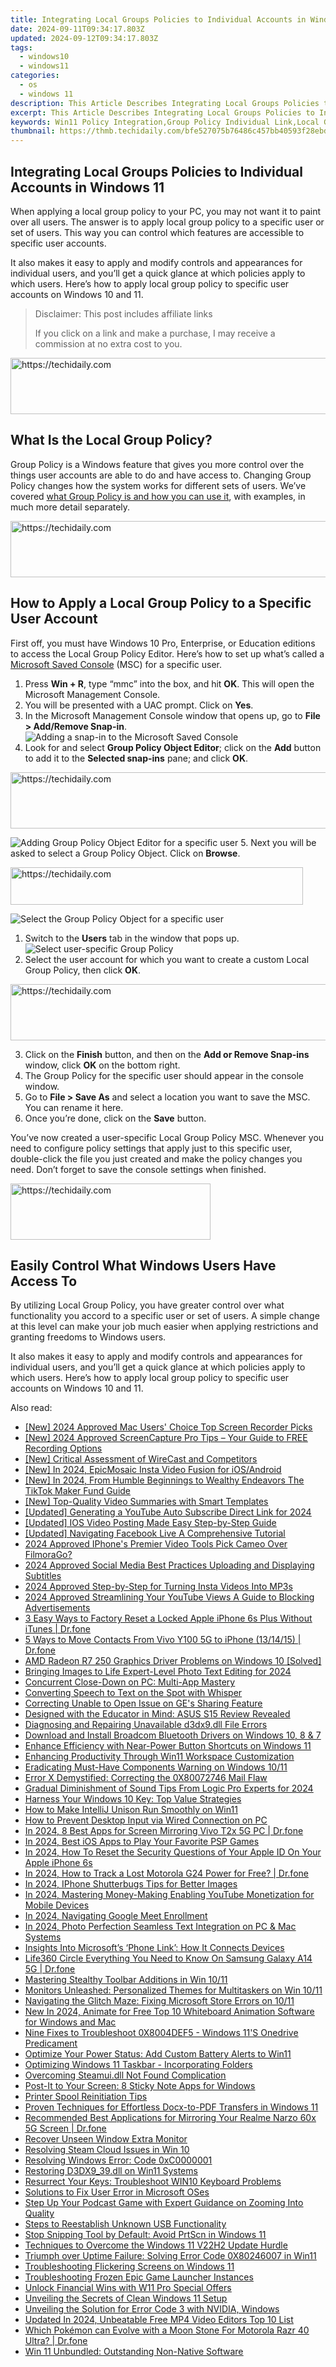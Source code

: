 ```yaml
---
title: Integrating Local Groups Policies to Individual Accounts in Windows 11
date: 2024-09-11T09:34:17.803Z
updated: 2024-09-12T09:34:17.803Z
tags:
  - windows10
  - windows11
categories:
  - os
  - windows 11
description: This Article Describes Integrating Local Groups Policies to Individual Accounts in Windows 11
excerpt: This Article Describes Integrating Local Groups Policies to Individual Accounts in Windows 11
keywords: Win11 Policy Integration,Group Policy Individual Link,Local Groups Policy Synch,Account Policies in Win11,Windows 11 Policy Update,Local Groups to User Accounts,Policy Mapping in Win11
thumbnail: https://thmb.techidaily.com/bfe527075b76486c457bb40593f28ebdf4420fa39a7d079da9e7faa5dde71ba1.jpg
---
```


## Integrating Local Groups Policies to Individual Accounts in Windows 11

 When applying a local group policy to your PC, you may not want it to paint over all users. The answer is to apply local group policy to a specific user or set of users. This way you can control which features are accessible to specific user accounts.

 It also makes it easy to apply and modify controls and appearances for individual users, and you’ll get a quick glance at which policies apply to which users. Here’s how to apply local group policy to specific user accounts on Windows 10 and 11\.

>  Disclaimer: This post includes affiliate links
>
>  If you click on a link and make a purchase, I may receive a commission at no extra cost to you.
>

<!-- affiliate ads begin -->
<a href="https://unicoeye.pxf.io/c/5597632/2134496/18498" target="_top" id="2134496">
  <img src="//a.impactradius-go.com/display-ad/18498-2134496" border="0" alt="https://techidaily.com" width="728" height="90"/>
</a>
<img height="0" width="0" src="https://unicoeye.pxf.io/i/5597632/2134496/18498" style="position:absolute;visibility:hidden;" border="0" />
<!-- affiliate ads end -->

## What Is the Local Group Policy?

 Group Policy is a Windows feature that gives you more control over the things user accounts are able to do and have access to. Changing Group Policy changes how the system works for different sets of users. We’ve covered [what Group Policy is and how you can use it](https://www.makeuseof.com/tag/windows-group-policy/), with examples, in much more detail separately.

<!-- affiliate ads begin -->
<a href="https://ephamedtechinc.pxf.io/c/5597632/2120861/26400?prodsku=Saturn" target="_top" id="2120861">
  <img src="//a.impactradius-go.com/display-ad/26400-2120861" border="0" alt="https://techidaily.com" width="728" height="90"/>
</a>
<img height="0" width="0" src="https://ephamedtechinc.pxf.io/i/5597632/2120861/26400?prodsku=Saturn" style="position:absolute;visibility:hidden;" border="0" />
<!-- affiliate ads end -->

## How to Apply a Local Group Policy to a Specific User Account

 First off, you must have Windows 10 Pro, Enterprise, or Education editions to access the Local Group Policy Editor. Here’s how to set up what’s called a [Microsoft Saved Console](https://www.makeuseof.com/microsoft-management-console-how-to-use-it/) (MSC) for a specific user.

1. Press **Win + R**, type “mmc” into the box, and hit **OK**. This will open the Microsoft Management Console.
2. You will be presented with a UAC prompt. Click on **Yes**.
3. In the Microsoft Management Console window that opens up, go to **File > Add/Remove Snap-in**.  
![Adding a snap-in to the Microsoft Saved Console](https://static1.makeuseofimages.com/wordpress/wp-content/uploads/2023/06/01-add-remove-snap-in-microsoft-saved-console.jpg)
4. Look for and select **Group Policy Object Editor**; click on the **Add** button to add it to the **Selected snap-ins** pane; and click **OK**.  

<!-- affiliate ads begin -->
<a href="https://unicoeye.pxf.io/c/5597632/2121331/18498" target="_top" id="2121331">
  <img src="//a.impactradius-go.com/display-ad/18498-2121331" border="0" alt="https://techidaily.com" width="728" height="90"/>
</a>
<img height="0" width="0" src="https://unicoeye.pxf.io/i/5597632/2121331/18498" style="position:absolute;visibility:hidden;" border="0" />
<!-- affiliate ads end -->

![Adding Group Policy Object Editor for a specific user](https://static1.makeuseofimages.com/wordpress/wp-content/uploads/2023/06/02-add-group-policy-object-editor-microsoft-saved-console.jpg)
5. Next you will be asked to select a Group Policy Object. Click on **Browse**.  

<!-- affiliate ads begin -->
<a href="https://aligracehair.sjv.io/c/5597632/2115936/19272" target="_top" id="2115936">
  <img src="//a.impactradius-go.com/display-ad/19272-2115936" border="0" alt="https://techidaily.com" width="468" height="60"/>
</a>
<img height="0" width="0" src="https://aligracehair.sjv.io/i/5597632/2115936/19272" style="position:absolute;visibility:hidden;" border="0" />
<!-- affiliate ads end -->

![Select the Group Policy Object for a specific user](https://static1.makeuseofimages.com/wordpress/wp-content/uploads/2023/06/03-select-group-policy-object.jpg)

1. Switch to the **Users** tab in the window that pops up.  
![Select user-specific Group Policy](https://static1.makeuseofimages.com/wordpress/wp-content/uploads/2023/06/04-msc-select-user-group-policy.jpg)
2. Select the user account for which you want to create a custom Local Group Policy, then click **OK**.

<!-- affiliate ads begin -->
<a href="https://unicoeye.pxf.io/c/5597632/2134498/18498" target="_top" id="2134498">
  <img src="//a.impactradius-go.com/display-ad/18498-2134498" border="0" alt="https://techidaily.com" width="720" height="90"/>
</a>
<img height="0" width="0" src="https://unicoeye.pxf.io/i/5597632/2134498/18498" style="position:absolute;visibility:hidden;" border="0" />
<!-- affiliate ads end -->

3. Click on the **Finish** button, and then on the **Add or Remove Snap-ins** window, click **OK** on the bottom right.
4. The Group Policy for the specific user should appear in the console window.
5. Go to **File > Save As** and select a location you want to save the MSC. You can rename it here.
6. Once you’re done, click on the **Save** button.

 You’ve now created a user-specific Local Group Policy MSC. Whenever you need to configure policy settings that apply just to this specific user, double-click the file you just created and make the policy changes you need. Don’t forget to save the console settings when finished.

<!-- affiliate ads begin -->
<a href="https://aligracehair.sjv.io/c/5597632/2115917/19272" target="_top" id="2115917">
  <img src="//a.impactradius-go.com/display-ad/19272-2115917" border="0" alt="https://techidaily.com" width="320" height="90"/>
</a>
<img height="0" width="0" src="https://aligracehair.sjv.io/i/5597632/2115917/19272" style="position:absolute;visibility:hidden;" border="0" />
<!-- affiliate ads end -->

## Easily Control What Windows Users Have Access To

 By utilizing Local Group Policy, you have greater control over what functionality you accord to a specific user or set of users. A simple change at this level can make your job much easier when applying restrictions and granting freedoms to Windows users.

 It also makes it easy to apply and modify controls and appearances for individual users, and you’ll get a quick glance at which policies apply to which users. Here’s how to apply local group policy to specific user accounts on Windows 10 and 11\.

<span class="atpl-alsoreadstyle">Also read:</span>
<div><ul>
<li><a href="https://remote-screen-capture.techidaily.com/new-2024-approved-mac-users-choice-top-screen-recorder-picks/"><u>[New] 2024 Approved Mac Users' Choice Top Screen Recorder Picks</u></a></li>
<li><a href="https://screen-recording.techidaily.com/new-2024-approved-screencapture-pro-tips-your-guide-to-free-recording-options/"><u>[New] 2024 Approved ScreenCapture Pro Tips – Your Guide to FREE Recording Options</u></a></li>
<li><a href="https://article-helps.techidaily.com/new-critical-assessment-of-wirecast-and-competitors/"><u>[New] Critical Assessment of WireCast and Competitors</u></a></li>
<li><a href="https://instagram-video-recordings.techidaily.com/new-in-2024-epicmosaic-insta-video-fusion-for-iosandroid/"><u>[New] In 2024, EpicMosaic Insta Video Fusion for iOS/Android</u></a></li>
<li><a href="https://tiktok-videos.techidaily.com/new-in-2024-from-humble-beginnings-to-wealthy-endeavors-the-tiktok-maker-fund-guide/"><u>[New] In 2024, From Humble Beginnings to Wealthy Endeavors The TikTok Maker Fund Guide</u></a></li>
<li><a href="https://youtube-lab.techidaily.com/op-quality-video-summaries-with-smart-templates/"><u>[New] Top-Quality Video Summaries with Smart Templates</u></a></li>
<li><a href="https://eaxpv-info.techidaily.com/updated-generating-a-youtube-auto-subscribe-direct-link-for-2024/"><u>[Updated] Generating a YouTube Auto Subscribe Direct Link for 2024</u></a></li>
<li><a href="https://facebook-video-share.techidaily.com/updated-ios-video-posting-made-easy-step-by-step-guide/"><u>[Updated] IOS Video Posting Made Easy Step-by-Step Guide</u></a></li>
<li><a href="https://facebook-clips.techidaily.com/updated-navigating-facebook-live-a-comprehensive-tutorial/"><u>[Updated] Navigating Facebook Live A Comprehensive Tutorial</u></a></li>
<li><a href="https://vimeo-videos.techidaily.com/2024-approved-iphones-premier-video-tools-pick-cameo-over-filmorago/"><u>2024 Approved IPhone's Premier Video Tools Pick Cameo Over FilmoraGo?</u></a></li>
<li><a href="https://extra-guidance.techidaily.com/2024-approved-social-media-best-practices-uploading-and-displaying-subtitles/"><u>2024 Approved Social Media Best Practices Uploading and Displaying Subtitles</u></a></li>
<li><a href="https://instagram-clips.techidaily.com/2024-approved-step-by-step-for-turning-insta-videos-into-mp3s/"><u>2024 Approved Step-by-Step for Turning Insta Videos Into MP3s</u></a></li>
<li><a href="https://youtube-docs.techidaily.com/approved-streamlining-your-youtube-views-a-guide-to-blocking-advertisements/"><u>2024 Approved Streamlining Your YouTube Views A Guide to Blocking Advertisements</u></a></li>
<li><a href="https://iphone-unlock.techidaily.com/3-easy-ways-to-factory-reset-a-locked-apple-iphone-6s-plus-without-itunes-drfone-by-drfone-ios/"><u>3 Easy Ways to Factory Reset a Locked Apple iPhone 6s Plus Without iTunes | Dr.fone</u></a></li>
<li><a href="https://blog-min.techidaily.com/5-ways-to-move-contacts-from-vivo-y100-5g-to-iphone-131415-drfone-by-drfone-transfer-from-android-transfer-from-android/"><u>5 Ways to Move Contacts From Vivo Y100 5G to iPhone (13/14/15) | Dr.fone</u></a></li>
<li><a href="https://driver-error.techidaily.com/amd-radeon-r7-250-graphics-driver-problems-on-windows-10-solved/"><u>AMD Radeon R7 250 Graphics Driver Problems on Windows 10 [Solved]</u></a></li>
<li><a href="https://extra-tips.techidaily.com/bringing-images-to-life-expert-level-photo-text-editing-for-2024/"><u>Bringing Images to Life Expert-Level Photo Text Editing for 2024</u></a></li>
<li><a href="https://win11.techidaily.com/concurrent-close-down-on-pc-multi-app-mastery/"><u>Concurrent Close-Down on PC: Multi-App Mastery</u></a></li>
<li><a href="https://win11.techidaily.com/converting-speech-to-text-on-the-spot-with-whisper/"><u>Converting Speech to Text on the Spot with Whisper</u></a></li>
<li><a href="https://win11.techidaily.com/correcting-unable-to-open-issue-on-ges-sharing-feature/"><u>Correcting Unable to Open Issue on GE's Sharing Feature</u></a></li>
<li><a href="https://win11.techidaily.com/designed-with-the-educator-in-mind-asus-s15-review-revealed/"><u>Designed with the Educator in Mind: ASUS S15 Review Revealed</u></a></li>
<li><a href="https://techtrends.techidaily.com/diagnosing-and-repairing-unavailable-d3dx9dll-file-errors/"><u>Diagnosing and Repairing Unavailable d3dx9.dll File Errors</u></a></li>
<li><a href="https://win-dash.techidaily.com/download-and-install-broadcom-bluetooth-drivers-on-windows-10-8-and-7/"><u>Download and Install Broadcom Bluetooth Drivers on Windows 10, 8 & 7</u></a></li>
<li><a href="https://win11.techidaily.com/enhance-efficiency-with-near-power-button-shortcuts-on-windows-11/"><u>Enhance Efficiency with Near-Power Button Shortcuts on Windows 11</u></a></li>
<li><a href="https://win11.techidaily.com/enhancing-productivity-through-win11-workspace-customization/"><u>Enhancing Productivity Through Win11 Workspace Customization</u></a></li>
<li><a href="https://win11.techidaily.com/eradicating-must-have-components-warning-on-windows-1011/"><u>Eradicating Must-Have Components Warning on Windows 10/11</u></a></li>
<li><a href="https://win11.techidaily.com/error-x-demystified-correcting-the-0x80072746-mail-flaw/"><u>Error X Demystified: Correcting the 0X80072746 Mail Flaw</u></a></li>
<li><a href="https://some-techniques.techidaily.com/gradual-diminishment-of-sound-tips-from-logic-pro-experts-for-2024/"><u>Gradual Diminishment of Sound Tips From Logic Pro Experts for 2024</u></a></li>
<li><a href="https://win11.techidaily.com/harness-your-windows-10-key-top-value-strategies/"><u>Harness Your Windows 10 Key: Top Value Strategies</u></a></li>
<li><a href="https://win11.techidaily.com/how-to-make-intellij-unison-run-smoothly-on-win11/"><u>How to Make IntelliJ Unison Run Smoothly on Win11</u></a></li>
<li><a href="https://win11.techidaily.com/how-to-prevent-desktop-input-via-wired-connection-on-pc/"><u>How to Prevent Desktop Input via Wired Connection on PC</u></a></li>
<li><a href="https://screen-mirror.techidaily.com/in-2024-8-best-apps-for-screen-mirroring-vivo-t2x-5g-pc-drfone-by-drfone-android/"><u>In 2024, 8 Best Apps for Screen Mirroring Vivo T2x 5G PC | Dr.fone</u></a></li>
<li><a href="https://video-screen-grab.techidaily.com/in-2024-best-ios-apps-to-play-your-favorite-psp-games/"><u>In 2024, Best iOS Apps to Play Your Favorite PSP Games</u></a></li>
<li><a href="https://apple-account.techidaily.com/in-2024-how-to-reset-the-security-questions-of-your-apple-id-on-your-apple-iphone-6s-by-drfone-ios/"><u>In 2024, How To Reset the Security Questions of Your Apple ID On Your Apple iPhone 6s</u></a></li>
<li><a href="https://android-location-track.techidaily.com/in-2024-how-to-track-a-lost-motorola-g24-power-for-free-drfone-by-drfone-virtual-android/"><u>In 2024, How to Track a Lost Motorola G24 Power for Free? | Dr.fone</u></a></li>
<li><a href="https://extra-approaches.techidaily.com/in-2024-iphone-shutterbugs-tips-for-better-images/"><u>In 2024, IPhone Shutterbugs Tips for Better Images</u></a></li>
<li><a href="https://youtube-help.techidaily.com/in-2024-mastering-money-making-enabling-youtube-monetization-for-mobile-devices/"><u>In 2024, Mastering Money-Making Enabling YouTube Monetization for Mobile Devices</u></a></li>
<li><a href="https://remote-screen-capture.techidaily.com/in-2024-navigating-google-meet-enrollment/"><u>In 2024, Navigating Google Meet Enrollment</u></a></li>
<li><a href="https://extra-skills.techidaily.com/in-2024-photo-perfection-seamless-text-integration-on-pc-and-mac-systems/"><u>In 2024, Photo Perfection Seamless Text Integration on PC & Mac Systems</u></a></li>
<li><a href="https://win11.techidaily.com/insights-into-microsofts-phone-link-how-it-connects-devices/"><u>Insights Into Microsoft’s ‘Phone Link’: How It Connects Devices</u></a></li>
<li><a href="https://fake-location.techidaily.com/life360-circle-everything-you-need-to-know-on-samsung-galaxy-a14-5g-drfone-by-drfone-virtual-android/"><u>Life360 Circle Everything You Need to Know On Samsung Galaxy A14 5G | Dr.fone</u></a></li>
<li><a href="https://win11.techidaily.com/mastering-stealthy-toolbar-additions-in-win-1011/"><u>Mastering Stealthy Toolbar Additions in Win 10/11</u></a></li>
<li><a href="https://win11.techidaily.com/monitors-unleashed-personalized-themes-for-multitaskers-on-win-1011/"><u>Monitors Unleashed: Personalized Themes for Multitaskers on Win 10/11</u></a></li>
<li><a href="https://win11.techidaily.com/navigating-the-glitch-maze-fixing-microsoft-store-errors-on-1011/"><u>Navigating the Glitch Maze: Fixing Microsoft Store Errors on 10/11</u></a></li>
<li><a href="https://video-creation-software.techidaily.com/new-in-2024-animate-for-free-top-10-whiteboard-animation-software-for-windows-and-mac/"><u>New In 2024, Animate for Free Top 10 Whiteboard Animation Software for Windows and Mac</u></a></li>
<li><a href="https://win11.techidaily.com/nine-fixes-to-troubleshoot-0x8004def5-windows-11s-onedrive-predicament/"><u>Nine Fixes to Troubleshoot 0X8004DEF5 - Windows 11'S Onedrive Predicament</u></a></li>
<li><a href="https://win11.techidaily.com/optimize-your-power-status-add-custom-battery-alerts-to-win11/"><u>Optimize Your Power Status: Add Custom Battery Alerts to Win11</u></a></li>
<li><a href="https://win11.techidaily.com/optimizing-windows-11-taskbar-incorporating-folders/"><u>Optimizing Windows 11 Taskbar - Incorporating Folders</u></a></li>
<li><a href="https://win11.techidaily.com/overcoming-steamuidll-not-found-complication/"><u>Overcoming Steamui.dll Not Found Complication</u></a></li>
<li><a href="https://win11.techidaily.com/post-it-to-your-screen-8-sticky-note-apps-for-windows/"><u>Post-It to Your Screen: 8 Sticky Note Apps for Windows</u></a></li>
<li><a href="https://win11.techidaily.com/printer-spool-reinitiation-tips/"><u>Printer Spool Reinitiation Tips</u></a></li>
<li><a href="https://win11.techidaily.com/proven-techniques-for-effortless-docx-to-pdf-transfers-in-windows-11/"><u>Proven Techniques for Effortless Docx-to-PDF Transfers in Windows 11</u></a></li>
<li><a href="https://screen-mirror.techidaily.com/recommended-best-applications-for-mirroring-your-realme-narzo-60x-5g-screen-drfone-by-drfone-android/"><u>Recommended Best Applications for Mirroring Your Realme Narzo 60x 5G Screen | Dr.fone</u></a></li>
<li><a href="https://win11.techidaily.com/recover-unseen-window-extra-monitor/"><u>Recover Unseen Window Extra Monitor</u></a></li>
<li><a href="https://win11.techidaily.com/resolving-steam-cloud-issues-in-win-10/"><u>Resolving Steam Cloud Issues in Win 10</u></a></li>
<li><a href="https://win11.techidaily.com/resolving-windows-error-code-0xc0000001/"><u>Resolving Windows Error: Code 0xC0000001</u></a></li>
<li><a href="https://win11.techidaily.com/restoring-d3dx939dll-on-win11-systems/"><u>Restoring D3DX9_39.dll on Win11 Systems</u></a></li>
<li><a href="https://win11.techidaily.com/resurrect-your-keys-troubleshoot-win10-keyboard-problems/"><u>Resurrect Your Keys: Troubleshoot WIN10 Keyboard Problems</u></a></li>
<li><a href="https://win11.techidaily.com/solutions-to-fix-user-error-in-microsoft-oses/"><u>Solutions to Fix User Error in Microsoft OSes</u></a></li>
<li><a href="https://visual-screen-recording.techidaily.com/step-up-your-podcast-game-with-expert-guidance-on-zooming-into-quality/"><u>Step Up Your Podcast Game with Expert Guidance on Zooming Into Quality</u></a></li>
<li><a href="https://win11.techidaily.com/steps-to-reestablish-unknown-usb-functionality/"><u>Steps to Reestablish Unknown USB Functionality</u></a></li>
<li><a href="https://win11.techidaily.com/stop-snipping-tool-by-default-avoid-prtscn-in-windows-11/"><u>Stop Snipping Tool by Default: Avoid PrtScn in Windows 11</u></a></li>
<li><a href="https://win11.techidaily.com/techniques-to-overcome-the-windows-11-v22h2-update-hurdle/"><u>Techniques to Overcome the Windows 11 V22H2 Update Hurdle</u></a></li>
<li><a href="https://win11.techidaily.com/triumph-over-uptime-failure-solving-error-code-0x80246007-in-win11/"><u>Triumph over Uptime Failure: Solving Error Code 0X80246007 in Win11</u></a></li>
<li><a href="https://win11.techidaily.com/troubleshooting-flickering-screens-on-windows-11/"><u>Troubleshooting Flickering Screens on Windows 11</u></a></li>
<li><a href="https://win11.techidaily.com/troubleshooting-frozen-epic-game-launcher-instances/"><u>Troubleshooting Frozen Epic Game Launcher Instances</u></a></li>
<li><a href="https://win11.techidaily.com/unlock-financial-wins-with-w11-pro-special-offers/"><u>Unlock Financial Wins with W11 Pro Special Offers</u></a></li>
<li><a href="https://win11.techidaily.com/unveiling-the-secrets-of-clean-windows-11-setup/"><u>Unveiling the Secrets of Clean Windows 11 Setup</u></a></li>
<li><a href="https://win11.techidaily.com/unveiling-the-solution-for-error-code-3-with-nvidia-windows/"><u>Unveiling the Solution for Error Code 3 with NVIDIA, Windows</u></a></li>
<li><a href="https://ai-video-tools.techidaily.com/updated-in-2024-unbeatable-free-mp4-video-editors-top-10-list/"><u>Updated In 2024, Unbeatable Free MP4 Video Editors Top 10 List</u></a></li>
<li><a href="https://android-pokemon-go.techidaily.com/which-pokemon-can-evolve-with-a-moon-stone-for-motorola-razr-40-ultra-drfone-by-drfone-virtual-android/"><u>Which Pokémon can Evolve with a Moon Stone For Motorola Razr 40 Ultra? | Dr.fone</u></a></li>
<li><a href="https://win11.techidaily.com/win-11-unbundled-outstanding-non-native-software/"><u>Win 11 Unbundled: Outstanding Non-Native Software</u></a></li>
</ul></div>

<ins class="adsbygoogle"
      style="display:block"
      data-ad-client="ca-pub-7571918770474297"
      data-ad-slot="8358498916"
      data-ad-format="auto"
      data-full-width-responsive="true"></ins>
    